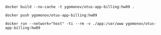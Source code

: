 ```shell
docker build --no-cache -t ygomonov/otus-app-billing:hw09 .
```

```shell
docker push ygomonov/otus-app-billing:hw09
```

```shell
docker run --network="host" -ti --rm -v ./app:/var/www ygomonov/otus-app-billing:hw09
```